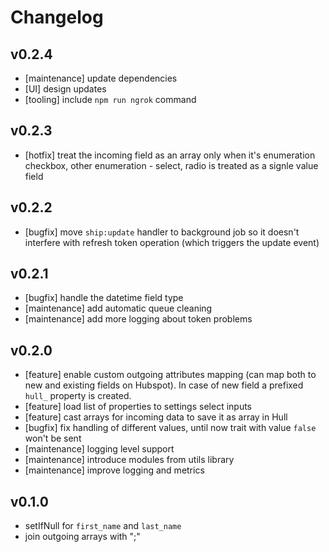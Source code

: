 # Changelog

## v0.2.4
- [maintenance] update dependencies
- [UI] design updates
- [tooling] include `npm run ngrok` command

## v0.2.3
- [hotfix] treat the incoming field as an array only when it's enumeration checkbox, other enumeration - select, radio is treated as a signle value field

## v0.2.2
- [bugfix] move `ship:update` handler to background job so it doesn't interfere
with refresh token operation (which triggers the update event) 

## v0.2.1
- [bugfix] handle the datetime field type
- [maintenance] add automatic queue cleaning
- [maintenance] add more logging about token problems

## v0.2.0
- [feature] enable custom outgoing attributes mapping (can map both to new and existing fields on Hubspot). In case of new field a prefixed `hull_` property is created.
- [feature] load list of properties to settings select inputs
- [feature] cast arrays for incoming data to save it as array in Hull
- [bugfix] fix handling of different values, until now trait with value `false` won't be sent
- [maintenance] logging level support
- [maintenance] introduce modules from utils library
- [maintenance] improve logging and metrics

## v0.1.0
- setIfNull for `first_name` and `last_name`
- join outgoing arrays with ";"

